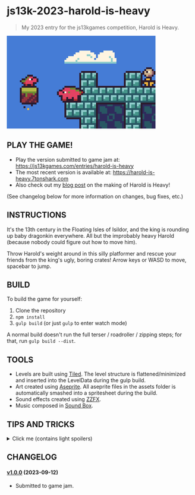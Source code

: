 # js13k-2023-harold-is-heavy

> My 2023 entry for the js13kgames competition, Harold is Heavy.

![Welcome Screenshot](dist/final/400x250.png)

## PLAY THE GAME!

 - Play the version submitted to game jam at: https://js13kgames.com/entries/harold-is-heavy
 - The most recent version is available at: https://harold-is-heavy.7tonshark.com
 - Also check out my [blog post](https://7tonshark.com/posts/making-of-js13k-2023-harold-is-heavy/) on the making of Harold is Heavy!

(See changelog below for more information on changes, bug fixes, etc.)

## INSTRUCTIONS

It's the 13th century in the Floating Isles of Isildor, and the king is rounding up baby dragonkin everywhere. All but the improbably heavy Harold (because nobody could figure out how to move him).

Throw Harold's weight around in this silly platformer and rescue your friends from the king's ugly, boring crates! Arrow keys or WASD to move, spacebar to jump.

## BUILD

To build the game for yourself:

 1. Clone the repository
 2. `npm install`
 3. `gulp build` (or just `gulp` to enter watch mode)

A normal build doesn't run the full terser / roadroller / zipping steps; for that, run `gulp build --dist`.

## TOOLS

 - Levels are built using [Tiled](https://www.mapeditor.org/). The level structure is flattened/minimized and inserted into the LevelData during the gulp build.
 - Art created using [Aseprite](https://www.aseprite.org/). All aseprite files in the assets folder is automatically smashed into a spritesheet during the build.
 - Sound effects created using [ZZFX](https://killedbyapixel.github.io/ZzFX/).
 - Music composed in [Sound Box](https://sb.bitsnbites.eu/).

## TIPS AND TRICKS

<details>
  <summary>Click me (contains light spoilers)</summary>
  
  - As the end-game victory screen suggests, you can jump to any level with number keys 1-4.
  - You can also jump to the victory screen by pressing 5.
  - The victory screen will replay your last COMPLETED level, so you can trick it into playing a replay of another level by playing a level and then pressing 5 after completing it.
  - Your speedrun score is based on the total seconds spent in each level. Your time is tracked separately for each level and is updated when you complete a level.
  - Note that enemies left alive have a 5 second penalty, so for maximum points, crush every enemy and rescue your friends as quickly as possible.
</details>

## CHANGELOG

#### [v1.0.0](https://github.com/elliot-nelson/js13k-2023-harold-is-heavy/releases/tag/v1.0.0) (2023-09-12)

 - Submitted to game jam.
